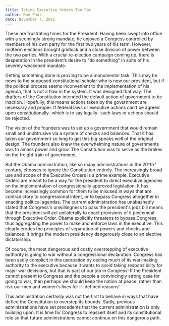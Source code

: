 ```yaml
---
title: Taking Executive Orders Too Far
author: Ron Paul
date: November 7, 2011
---
```


These are frustrating times for the President. Having been swept into
office with a seemingly strong mandate, he enjoyed a Congress
controlled by members of his own party for the first two years of his
term. However, midterm elections brought gridlock and a close division
of power between the two parties. With a crucial re-election campaign
coming up, there is desperation in the president’s desire to "do
something" in spite of his severely weakened mandate.

Getting something done is proving to be a monumental task. This may be
news to the supposed constitutional scholar who is now our president,
but if the political process seems inconvenient to the implementation
of his agenda, that is not a flaw in the system. It was designed that
way. The drafters of the Constitution intended the default action of
government to be inaction. Hopefully, this means actions taken by the
government are necessary and proper. If federal laws or executive
actions can’t be agreed upon constitutionally- which is to say legally-
such laws or actions should be rejected.

The vision of the founders was to set up a government that would remain
small and unobtrusive via a system of checks and balances. That it has
taken our government so long to get this big speaks well of the
original design. The founders also knew the overwhelming nature of
governments was to amass power and grow. The Constitution was to serve
as the brakes on the freight train of government.

But the Obama administration, like so many administrations in the
20^th^ century, chooses to ignore the Constitution entirely. The
increasingly broad use and scope of the Executive Orders is a prime
example. Executive Orders are meant to be a way for the president to
direct executive agencies on the implementation of congressionally
approved legislation. It has become increasingly common for them to be
misused in ways that are contradictory to congressional intent, or to
bypass Congress altogether in enacting political agendas. The current
administration has unabashedly stated that Congress's unwillingness to
pass the president's jobs bill means that the president will act
unilaterally to enact provisions of it piecemeal through Executive
Order. Obama explicitly threatens to bypass Congress, thus aggregating
the power to make and enforce laws in the executive. This clearly
erodes the principles of separation of powers and checks and balances.
It brings the modern presidency dangerously close to an elective
dictatorship.

Of course, the most dangerous and costly overstepping of executive
authority is going to war without a congressional declaration. Congress
has been sadly complicit in this usurpation by ceding much of its
war-making authority to the executive because it wants to avoid taking
responsibility for major war decisions, but that is part of our job in
Congress! If the President cannot present to Congress and the people a
convincingly strong case for going to war, then perhaps we should keep
the nation at peace, rather than risk our men and women's lives for
ill-defined reasons!

This administration certainly was not the first to behave in ways that
have defied the Constitution to overstep its bounds. Sadly, previous
administrations have set precedents that the current administration is
only building upon. It is time for Congress to reassert itself and its
constitutional role so that future administrations cannot continue on
this dangerous path.
